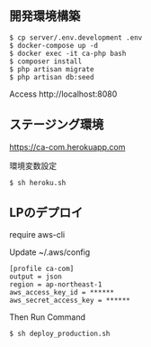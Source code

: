 ## 開発環境構築

```
$ cp server/.env.development .env
$ docker-compose up -d
$ docker exec -it ca-php bash
$ composer install
$ php artisan migrate
$ php artisan db:seed
```

Access http://localhost:8080


## ステージング環境

https://ca-com.herokuapp.com

環境変数設定

```
$ sh heroku.sh
```

## LPのデプロイ

require aws-cli

Update ~/.aws/config
```
[profile ca-com]
output = json
region = ap-northeast-1
aws_access_key_id = ******
aws_secret_access_key = ******
```

Then Run Command

```
$ sh deploy_production.sh
```
